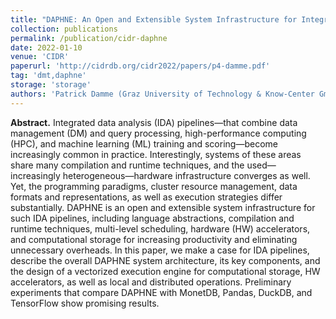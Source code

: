```yaml
---
title: "DAPHNE: An Open and Extensible System Infrastructure for Integrated Data Analysis Pipelines"
collection: publications
permalink: /publication/cidr-daphne
date: 2022-01-10
venue: 'CIDR'
paperurl: 'http://cidrdb.org/cidr2022/papers/p4-damme.pdf'
tag: 'dmt,daphne'
storage: 'storage'
authors: 'Patrick Damme (Graz University of Technology & Know-Center GmbH)*; Marius Birkenbach (KAI); Constantinos Bitsakos (NTUA); Matthias Boehm (Graz University of Technology); Philippe Bonnet (IT Univ Copenhagen, Denmark); Florina M. Ciorba (Technical University of Dresden, Germany / University of Basel, Switzerland); Mark Dokter (Know-Center GmbH); Pawel Dowgiallo (Intel); Ahmed Eleliemy (University of Basel); Christian Faerber (Intel Corporation); Georgios Goumas (National Technical University of Athens); Dirk Habich (TU Dresden); Niclas Hedam (IT University of Copenhagen); Marlies Hofer (AVL List GmbH); Wenjun Huang (German Aerospace Center); Kevin Innerebner (Graz University of Technology); Vasileios Karakostas (National Technical University of Athens (NTUA)); Roman Kern (KNOW-CENTER GmbH); Tomaž Kosar (University of Maribor); Alexander Krause (TU Dresden); Daniel Krems (AVL List GmbH); Andreas Laber (Infineon); Wolfgang Lehner (TU Dresden); Eric Mier (TU Dresden); Marcus Paradies (German Aerospace Center); Bernhard Peischl (); Gabrielle Poerwawinata (University of Basel); Stratos Psomadakis (ICCS/NTUA); Tilmann Rabl (HPI, University of Potsdam); Piotr Ratuszniak (Intel Technology Poland); Pedro Silva (HPI, University of Potsdam); Nikolai Skuppin (German Aerospace Center (DLR)); Andreas Starzacher (Infineon); Benjamin Steinwender (KAI GmbH); Ilin Tolovski (Hasso Plattner Institute); Pinar Tozun (IT University of Copenhagen); Wojciech Ulatowski (Intel); Yuanyuan Wang (Technical University of Munich (TUM); German Aerospace Center (DLR)); Izajasz Wrosz (Intel); Aleš Zamuda (University of Maribor); Ce Zhang (ETH); Xiaoxiang Zhu (Technical University of Munich (TUM); German Aerospace Center (DLR)'
---
```


**Abstract.** Integrated data analysis (IDA) pipelines—that combine data management (DM) and query processing, high-performance computing (HPC), and machine learning (ML) training and scoring—become increasingly common in practice. Interestingly, systems of these areas share many compilation and runtime techniques, and the used—increasingly heterogeneous—hardware infrastructure converges as well. Yet, the programming paradigms, cluster resource management, data formats and representations, as well as execution strategies differ substantially. DAPHNE is an open and extensible system infrastructure for such IDA pipelines, including language abstractions, compilation and runtime techniques, multi-level scheduling, hardware (HW) accelerators, and computational storage for increasing productivity and eliminating unnecessary overheads. In this paper, we make a case for IDA pipelines, describe the overall DAPHNE system architecture, its key components, and the design of a vectorized execution engine for computational storage, HW accelerators, as well as local and distributed operations. Preliminary experiments that compare DAPHNE with MonetDB, Pandas, DuckDB, and TensorFlow show promising results.
